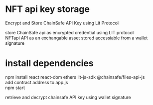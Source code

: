 # NFT api key storage
Encrypt and Store ChainSafe API Key using Lit Protocol<br />

store ChainSafe api as encrypted credential using LIT protocol<br />
NFTapi API as an exchangable asset stored accessiable from a wallet signature<br />

# install dependencies<br />
npm install react react-dom ethers lit-js-sdk @chainsafe/files-api-js<br />
add contract address to app.js<br />
npm start<br />

retrieve and decrypt chainsafe API key using wallet signature


